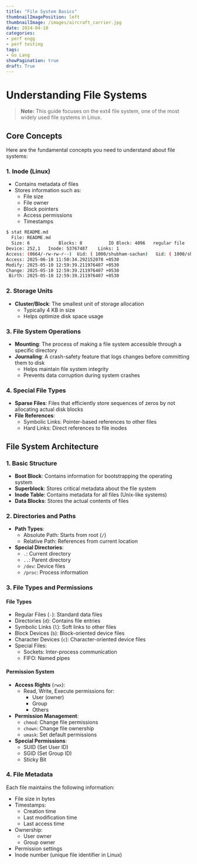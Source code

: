 ```yaml
---
title: "File System Basics"
thumbnailImagePosition: left
thumbnailImage: /images/aircraft_carrier.jpg
date: 2024-04-10
categories:
- perf engg
- perf testing
tags:
- Go Lang
showPagination: true
draft: True
---
```

<!--more-->

# Understanding File Systems

> **Note:** This guide focuses on the ext4 file system, one of the most widely used file systems in Linux.

## Core Concepts

Here are the fundamental concepts you need to understand about file systems:

### 1. Inode (Linux)
- Contains metadata of files
- Stores information such as:
  - File size
  - File owner
  - Block pointers
  - Access permissions
  - Timestamps

```bash
$ stat README.md 
  File: README.md
  Size: 6         	Blocks: 8          IO Block: 4096   regular file
Device: 252,1	Inode: 53767487    Links: 1
Access: (0664/-rw-rw-r--)  Uid: ( 1000/shubham-sachan)   Gid: ( 1000/shubham-sachan)
Access: 2025-06-18 11:50:34.292152078 +0530
Modify: 2025-05-10 12:59:39.211976407 +0530
Change: 2025-05-10 12:59:39.211976407 +0530
 Birth: 2025-05-10 12:59:39.211976407 +0530


```

### 2. Storage Units
- **Cluster/Block**: The smallest unit of storage allocation
  - Typically 4 KB in size
  - Helps optimize disk space usage

### 3. File System Operations
- **Mounting**: The process of making a file system accessible through a specific directory
- **Journaling**: A crash-safety feature that logs changes before committing them to disk
  - Helps maintain file system integrity
  - Prevents data corruption during system crashes

### 4. Special File Types
- **Sparse Files**: Files that efficiently store sequences of zeros by not allocating actual disk blocks
- **File References**:
  - Symbolic Links: Pointer-based references to other files
  - Hard Links: Direct references to file inodes

## File System Architecture

### 1. Basic Structure
- **Boot Block**: Contains information for bootstrapping the operating system
- **Superblock**: Stores critical metadata about the file system
- **Inode Table**: Contains metadata for all files (Unix-like systems)
- **Data Blocks**: Stores the actual contents of files

### 2. Directories and Paths
- **Path Types**:
  - Absolute Path: Starts from root (`/`)
  - Relative Path: References from current location
- **Special Directories**:
  - `.`: Current directory
  - `..`: Parent directory
  - `/dev`: Device files
  - `/proc`: Process information

### 3. File Types and Permissions

#### File Types
- Regular Files (`-`): Standard data files
- Directories (`d`): Contains file entries
- Symbolic Links (`l`): Soft links to other files
- Block Devices (`b`): Block-oriented device files
- Character Devices (`c`): Character-oriented device files
- Special Files:
  - Sockets: Inter-process communication
  - FIFO: Named pipes

#### Permission System
- **Access Rights** (`rwx`):
  - Read, Write, Execute permissions for:
    - User (owner)
    - Group
    - Others
- **Permission Management**:
  - `chmod`: Change file permissions
  - `chown`: Change file ownership
  - `umask`: Set default permissions
- **Special Permissions**:
  - SUID (Set User ID)
  - SGID (Set Group ID)
  - Sticky Bit

### 4. File Metadata
Each file maintains the following information:
- File size in bytes
- Timestamps:
  - Creation time
  - Last modification time
  - Last access time
- Ownership:
  - User owner
  - Group owner
- Permission settings
- Inode number (unique file identifier in Linux)


